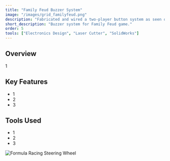 ```yaml
---
title: "Family Feud Buzzer System"
image: "/images/grid_familyfeud.png"
description: "Fabricated and wired a two-player button system as seen on Family Feud."
short_description: "Buzzer system for Family Feud game."
order: 5
tools: ["Electronics Design", "Laser Cutter", "SolidWorks"]
---
```


## Overview
1

## Key Features
- 1
- 2
- 3

## Tools Used
- 1
- 2
- 3

![Formula Racing Steering Wheel](/assets/images/formula_render.jpg)
